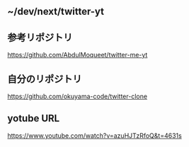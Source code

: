## ~/dev/next/twitter-yt

## 参考リポジトリ
https://github.com/AbdulMoqueet/twitter-me-yt

## 自分のリポジトリ
https://github.com/okuyama-code/twitter-clone

## yotube URL
https://www.youtube.com/watch?v=azuHJTzRfoQ&t=4631s
